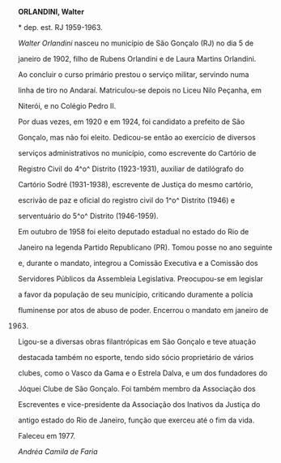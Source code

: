 **ORLANDINI, Walter**



\* dep. est. RJ 1959-1963.



*Walter Orlandini* nasceu no município de São Gonçalo (RJ) no dia 5 de

janeiro de 1902, filho de Rubens Orlandini e de Laura Martins Orlandini.



Ao concluir o curso primário prestou o serviço militar, servindo numa

linha de tiro no Andaraí. Matriculou-se depois no Liceu Nilo Peçanha, em

Niterói, e no Colégio Pedro II.



Por duas vezes, em 1920 e em 1924, foi candidato a prefeito de São

Gonçalo, mas não foi eleito. Dedicou-se então ao exercício de diversos

serviços administrativos no município, como escrevente do Cartório de

Registro Civil do 4^o^ Distrito (1923-1931), auxiliar de datilógrafo do

Cartório Sodré (1931-1938), escrevente de Justiça do mesmo cartório,

escrivão de paz e oficial do registro civil do 1^o^ Distrito (1946) e

serventuário do 5^o^ Distrito (1946-1959).



Em outubro de 1958 foi eleito deputado estadual no estado do Rio de

Janeiro na legenda Partido Republicano (PR). Tomou posse no ano seguinte

e, durante o mandato, integrou a Comissão Executiva e a Comissão dos

Servidores Públicos da Assembleia Legislativa. Preocupou-se em legislar

a favor da população de seu município, criticando duramente a polícia

fluminense por atos de abuso de poder. Encerrou o mandato em janeiro de

1963.



Ligou-se a diversas obras filantrópicas em São Gonçalo e teve atuação

destacada também no esporte, tendo sido sócio proprietário de vários

clubes, como o Vasco da Gama e o Estrela Dalva, e um dos fundadores do

Jóquei Clube de São Gonçalo. Foi também membro da Associação dos

Escreventes e vice-presidente da Associação dos Inativos da Justiça do

antigo estado do Rio de Janeiro, função que exerceu até o fim da vida.



Faleceu em 1977.



*Andréa Camila de Faria*



